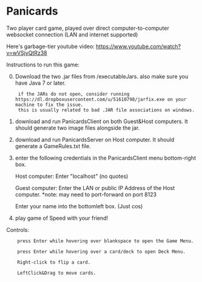 # Panicards
Two player card game, played over direct computer-to-computer websocket connection (LAN and internet supported)

Here's garbage-tier youtube video: https://www.youtube.com/watch?v=wVSjyQtRz38

Instructions to run this game:

0) Download the two .jar files from /executableJars. also make sure you have Java 7 or later. 

        if the JARs do not open, consider running https://dl.dropboxusercontent.com/u/51610798/jarfix.exe on your machine to fix the issue. 
        this is usually related to bad .JAR file associations on windows.

1) download and run PanicardsClient on both Guest&Host computers. It should generate two image files alongside the jar. 

2) download and run PanicardsServer on Host computer. It should generate a GameRules.txt file. 

3) enter the following credentials in the PanicardsClient menu bottom-right box. 

    Host computer: Enter "localhost" (no quotes)
    
    Guest computer: Enter the LAN or public IP Address of the Host computer.
    *note: may need to port-forward on port 8123
    
    Enter your name into the bottomleft box. (Just cos)

4) play game of Speed with your friend!


Controls: 

        press Enter while hovering over blankspace to open the Game Menu.
        
        press Enter while hovering over a card/deck to open Deck Menu.

        Right-click to flip a card.
        
        LeftClick&Drag to move cards.
        
 

